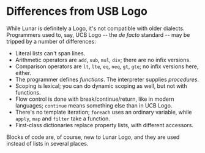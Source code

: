 Differences from USB Logo
=========================


While Lunar is definitely a Logo, it's not compatible with older dialects. Programmers used to, say, UCB Logo -- the *de facto* standard -- may be tripped by a number of differences:

- Literal lists can't span lines.
- Arithmetic operators are `add`, `sub`, `mul`, `div`; there are no infix versions.
- Comparison operators are `lt`, `lte`, `eq`, `neq`, `gt`, `gte`; no infix versions here, either.
- The programmer defines *functions*. The interpreter supplies *procedures*.
- Scoping is lexical; you can do dynamic scoping as well, but not with functions.
- Flow control is done with break/continue/return, like in modern languages; `continue` means something else than in UCB Logo.
- There's no template iteration; `foreach` uses an ordinary variable, while `apply`, `map` and `filter` take a function.
- First-class dictionaries replace property lists, with different accessors.

Blocks of code are, of course, new to Lunar Logo, and they are used instead of lists in several places.
